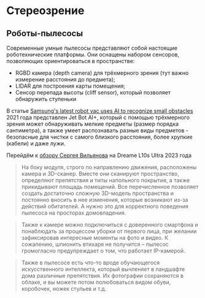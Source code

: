 # Стереозрение
## Роботы-пылесосы
Современные умные пылесосы представляют собой настоящие роботехнические платформы. Они оснащены набором сенсоров, позволяющих ориентироваться в пространстве:
* RGBD камера (depth camera) для трёхмерного зрения (тут важно измерение расстояния до предмета);
* LIDAR для построения карты помещения;
* Сенсор перепада высоты (cliff sensor), который позволяет обнаружить ступеньки

В статье [Samsung's latest robot vac uses AI to recognize small obstacles](https://newatlas.com/around-the-home/samsung-jet-bot-ai-plus-robot-vacuum/) 2021 года представлен Jet Bot AI+, который с помощью трёхмерного зрения может обнаруживать мелкие предметы (размер порядка сантиметра), а также умеет распознавать разные виды предметов - безопасные для чистки с самого близкого расстояния, более хрупкие (кабели) и даже лужи.

Перейдём к 
[обзору Сергея Вильянова](https://vilianov.com/hard_upgrade/obzor-dreame-l10s-ultra-robot-pylesos-s-kameroy-i-shvabrami/?ysclid=md3iyipg9l195216704) 
на Dreame L10s Ultra 2023 года
>На боку модуля, строго по направлению движения, расположены камера и 3D-сканер. Вместе они сканируют пространство, определяют препятствия и типы напольного покрытия, а также прикидывают площадь помещений. Все перечисленное позволяет создать достаточно сложную 3D-модель пространства и постоянно вносить в нее изменения, которые возникают из-за действий обитателей. А нужно это для корректного поведения пылесоса на просторах домовладения.

>Также к камере можно подключиться с доверенного смартфона и понаблюдать за процессом уборки от первого лица, при желании зафиксировав интересные моменты на фото и видео. К сожалению, шпионить втихаря не получится – пылесос громогласно предупреждает о том, что работает IP-камерой.

>Также в пылесосе есть что-то вроде обучающегося искусственного интеллекта, который вычленяет в ландшафте дома различные препятствия. Их фотографии сохраняются в облаке, и вы можете потом полюбоваться видом обуви, коробочек, ножек стульев и т.д.



